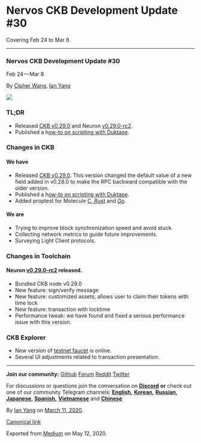 # Nervos CKB Development Update \#30

Covering Feb 24 to Mar 8

------------------------------------------------------------------------

### Nervos CKB Development Update \#30

Feb 24 — Mar 8

By [Cipher Wang](https://github.com/CipherWang), [Ian Yang](https://medium.com/u/72022cac4c7c)

![](https://cdn-images-1.medium.com/max/800/1*uhK2YbTBGxv6LeN4J2vvJQ.png)

### TL;DR

-   Released [CKB v0.29.0](https://github.com/nervosnetwork/ckb/releases/tag/v0.29.0) and Neuron [v0.29.0-rc2](https://github.com/nervosnetwork/neuron/releases).
-   Published a h[ow-to on scripting with Duktape](https://xuejie.space/2020_02_21_introduction_to_ckb_script_programming_advanced_duktape_examples/).

### Changes in CKB

#### **We have**

-   Released [CKB v0.29.0](https://github.com/nervosnetwork/ckb/releases/tag/v0.29.0). This version changed the default value of a new field added in v0.28.0 to make the RPC backward compatible with the older version.
-   Published a h[ow-to on scripting with Duktape](https://xuejie.space/2020_02_21_introduction_to_ckb_script_programming_advanced_duktape_examples/).
-   Added proptest for Molecule [C, Rust](https://github.com/nervosnetwork/molecule/pull/24) and [Go](https://github.com/driftluo/moleculec-go).

#### **We are**

-   Trying to improve block synchronization speed and avoid stuck.
-   Collecting network metrics to guide future improvements.
-   Surveying Light Client protocols.

### Changes in Toolchain

#### **Neuron** [**v0.29.0-rc2**](https://github.com/nervosnetwork/neuron/releases) **released.**

-   Bundled CKB node v0.29.0
-   New feature: sign/verify message
-   New feature: customized assets, allows user to claim their tokens with time lock
-   New feature: transaction with locktime
-   Performance tweak: we have found and fixed a serious performance issue with this version.

### **CKB Explorer**

-   New version of [testnet faucet](https://faucet.nervos.org/) is online.
-   Several UI adjustments related to transaction presentation.

------------------------------------------------------------------------

**Join our community:** [Github](https://github.com/nervosnetwork) [Forum](https://talk.nervos.org/) [Reddit](https://www.reddit.com/r/NervosNetwork) [Twitter](https://twitter.com/nervosnetwork)

For discussions or questions join the conversation on [**Discord**](https://discord.gg/Cc8Tr6K) **or** check out one of our community Telegram channels: [**English**](https://t.me/NervosNetwork)**,** [**Korean**](http://t.me/NervosKorea)**,** [**Russian**](https://t.me/NervosRussia)**,** [**Japanese**](http://t.me/NervosNertwork_japan)**,** [**Spanish**](https://t.me/NervosNetworkES)**,** [**Vietnamese**](https://t.me/nervosvietnam) and [**Chinese**](https://t.me/NervosNetworkcn)

By [Ian Yang](https://medium.com/@doitian) on [March 11, 2020](https://medium.com/p/e05a4ddb6ab1).

[Canonical link](https://medium.com/@doitian/nervos-ckb-development-update-30-e05a4ddb6ab1)

Exported from [Medium](https://medium.com) on May 12, 2020.
